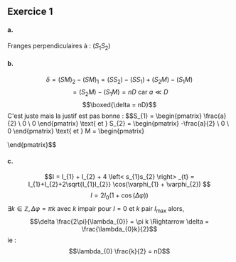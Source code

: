 ## Exercice 1
#### a.
Franges perpendiculaires à : $(S_{1}S_{2})$ 

#### b.
$$\delta = (SM)_{2} - (SM)_{1} = (SS_{2}) -(SS_{1})  + (S_{2}M) - (S_{1}M)$$
$$= (S_{2}M) - (S_{1}M) = nD \text{ car }a\ll D$$
$$\boxed{\delta = nD}$$
C'est juste mais la justif est pas bonne : 
$$S_{1} = \begin{pmatrix}
\frac{a}{2} \\
0 \\
0
\end{pmatrix} \text{ et } S_{2} = \begin{pmatrix}
-\frac{a}{2} \\
0 \\
0
\end{pmatrix} \text{ et } M = \begin{pmatrix}

\end{pmatrix}$$


#### c.
$$I = I_{1} + I_{2} + 4 \left< s_{1}s_{2} \right> _{t} = I_{1}+I_{2}+2\sqrt{I_{1}I_{2}} \cos(\varphi_{1} + \varphi_{2})  $$
$$I = 2I_{0}(1+\cos(\Delta \varphi))$$
$\exists k \in \mathbb{Z}, \Delta \varphi=\pi k$ avec $k$ impair pour $I = 0$ et $k$ pair $I_{\max}$
alors, 
$$\delta \frac{2\pi}{\lambda_{0}} = \pi k \Rightarrow \delta = \frac{\lambda_{0}k}{2}$$
ie : 
$$\lambda_{0} \frac{k}{2} = nD$$
